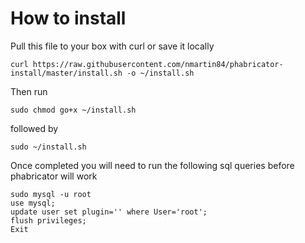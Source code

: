 # How to install
Pull this file to your box with curl or save it locally  
```
curl https://raw.githubusercontent.com/nmartin84/phabricator-install/master/install.sh -o ~/install.sh
```  

Then run  
```
sudo chmod go+x ~/install.sh
```  
followed by  
```
sudo ~/install.sh
```
Once completed you will need to run the following sql queries before phabricator will work
```
sudo mysql -u root
use mysql;
update user set plugin='' where User='root';
flush privileges;
Exit
```

